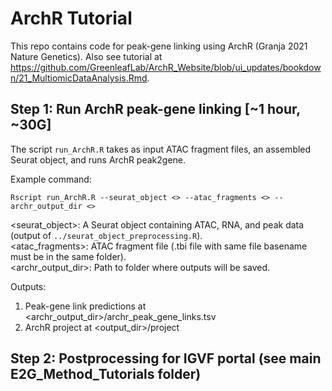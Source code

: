 # ArchR Tutorial

This repo contains code for peak-gene linking using ArchR (Granja 2021 Nature Genetics). Also see tutorial at https://github.com/GreenleafLab/ArchR_Website/blob/ui_updates/bookdown/21_MultiomicDataAnalysis.Rmd.

## Step 1: Run ArchR peak-gene linking [~1 hour, ~30G]

The script `run_ArchR.R` takes as input ATAC fragment files, an assembled Seurat object, and runs ArchR peak2gene.

Example command: 

`Rscript run_ArchR.R --seurat_object <> --atac_fragments <> --archr_output_dir <>`

<seurat_object>: A Seurat object containing ATAC, RNA, and peak data (output of `../seurat_object_preprocessing.R`).\
<atac_fragments>: ATAC fragment file (.tbi file with same file basename must be in the same folder).\
<archr_output_dir>: Path to folder where outputs will be saved.
                    
Outputs: 

1) Peak-gene link predictions at <archr_output_dir>/archr_peak_gene_links.tsv
2) ArchR project at <output_dir>/project

## Step 2: Postprocessing for IGVF portal (see main E2G_Method_Tutorials folder)
